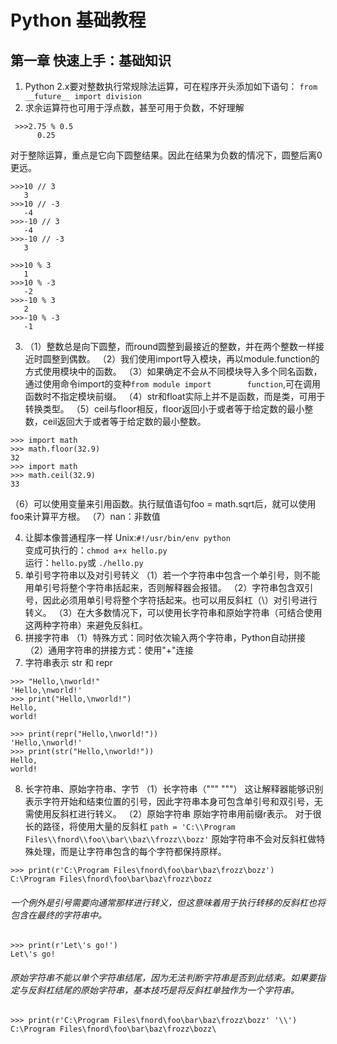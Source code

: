 # Python 基础教程
## 第一章 快速上手：基础知识
1. Python 2.x要对整数执行常规除法运算，可在程序开头添加如下语句：
`from __future__ import division`
2. 求余运算符也可用于浮点数，甚至可用于负数，不好理解
```
 >>>2.75 % 0.5
      0.25
```
对于整除运算，重点是它向下圆整结果。因此在结果为负数的情况下，圆整后离0更远。
```
>>>10 // 3
   3
>>>10 // -3
   -4
>>>-10 // 3
   -4
>>>-10 // -3
   3
```
```
>>>10 % 3
   1
>>>10 % -3
   -2
>>>-10 % 3
   2
>>>-10 % -3
   -1
```
3. （1）整数总是向下圆整，而round圆整到最接近的整数，并在两个整数一样接近时圆整到偶数。
   （2）我们使用import导入模块，再以module.function的方式使用模块中的函数。
   （3）如果确定不会从不同模块导入多个同名函数，通过使用命令import的变种`from module import        function`,可在调用函数时不指定模块前缀。
   （4）str和float实际上并不是函数，而是类，可用于转换类型。
   （5）ceil与floor相反，floor返回小于或者等于给定数的最小整数，ceil返回大于或者等于给定数的最小整数。
```
>>> import math
>>> math.floor(32.9)
32
>>> import math
>>> math.ceil(32.9)
33
```
   （6）可以使用变量来引用函数。执行赋值语句foo = math.sqrt后，就可以使用foo来计算平方根。
   （7）nan：非数值
    
4. 让脚本像普通程序一样
Unix:`#!/usr/bin/env python`　　　　　　　　　　　　　　　　　　　　　　　　　　　　　　　　　　　　　　　　　　　　　　　　　变成可执行的：`chmod a+x hello.py`　　　　　　　　　　　　　　　　　　　　　　　　　　　　　　　　　　　　　　　　　　　　　运行：`hello.py`或 `./hello.py`
5. 单引号字符串以及对引号转义
（1）若一个字符串中包含一个单引号，则不能用单引号将整个字符串括起来，否则解释器会报错。
（2）字符串包含双引号，因此必须用单引号将整个字符括起来。也可以用反斜杠（\）对引号进行转义。
（3）在大多数情况下，可以使用长字符串和原始字符串（可结合使用这两种字符串）来避免反斜杠。
6. 拼接字符串
（1）特殊方式：同时依次输入两个字符串，Python自动拼接
（2）通用字符串的拼接方式：使用"+"连接
7. 字符串表示 str 和 repr
```
>>> "Hello,\nworld!"
'Hello,\nworld!'
>>> print("Hello,\nworld!")
Hello,
world!
```
```
>>> print(repr("Hello,\nworld!"))
'Hello,\nworld!'
>>> print(str("Hello,\nworld!"))
Hello,
world!
```
8. 长字符串、原始字符串、字节
（1）长字符串（"""  """）
这让解释器能够识别表示字符开始和结束位置的引号，因此字符串本身可包含单引号和双引号，无需使用反斜杠进行转义。
（2）原始字符串
原始字符串用前缀r表示。
对于很长的路径，将使用大量的反斜杠
`path = 'C:\\Program Files\\fnord\\foo\\bar\\baz\\frozz\\bozz'`
原始字符串不会对反斜杠做特殊处理，而是让字符串包含的每个字符都保持原样。
```
>>> print(r'C:\Program Files\fnord\foo\bar\baz\frozz\bozz')
C:\Program Files\fnord\foo\bar\baz\frozz\bozz
```
###### 一个例外是引号需要向通常那样进行转义，但这意味着用于执行转移的反斜杠也将包含在最终的字符串中。
```
>>> print(r'Let\'s go!')
Let\'s go!
```
###### 原始字符串不能以单个字符串结尾，因为无法判断字符串是否到此结束。如果要指定与反斜杠结尾的原始字符串，基本技巧是将反斜杠单独作为一个字符串。
```
>>> print(r'C:\Program Files\fnord\foo\bar\baz\frozz\bozz' '\\')
C:\Program Files\fnord\foo\bar\baz\frozz\bozz\
```